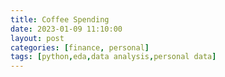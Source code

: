 ```yaml
---
title: Coffee Spending
date: 2023-01-09 11:10:00
layout: post
categories: [finance, personal]
tags: [python,eda,data analysis,personal data]
---
```

<!-- # Intro
In this project I take a look at my spending on coffee. It stems from my habit of drinking it in coffee shops, which I did quite frequently in the last couple of years. This is an opportunity to explore it.


## Data
The data is taken from a statement of account and it is quite messy, so it involves a lot of data cleaning and tidying. Here's a snippet from the original Excel table with the transaction history:<br>
![Data Set Exerpt](\assets\leb\coffee1.png)<br>
Here, Excel has problems with reading Cyrillic text. But the organization names of all coffee shops are in English.


## Goals and Methods



With the help of visualization and, if needed, statistical tests I'd like to solve the following problems:
1. Summarize the coffee consumption by month.
2. Did coffee consumption increase or decreased over time?
3. Did I visit the coffee shops more often in winter?
4. What was the average check for coffee and how many visits I made – by month?
5. Break down the coffee consumption by days of the week and find whether I spent the most and visit more often on weekends.
6. What is the percentage of coffee in total expenses?


## Expectations


I expect most of the answers to be found without testing a hypothesis (probably question No. 4 would require the Wilcoxon rank sum test). <br>
I see the main challenge in the cleaning process. 


# Explore Data


Import libraries and load the data sets

```python
import pandas as pd
import numpy as np
import re
import matplotlib.pyplot as plt
import seaborn as sns
import scipy.stats as stats
```

```python
acc = pd.read_csv('account_statement.csv', delimiter=';', header=None, encoding='latin-1')
```

```python
acc.head()
```


|   	|                0 	|                                                 1 	|               2 	|                       3 	|            4 	|                    5 	|
|--:	|-----------------:	|--------------------------------------------------:	|----------------:	|------------------------:	|-------------:	|---------------------:	|
| 0 	|  Äàòà òðàíçàêöèè 	|                                          Îïèñàíèå 	| Âàëþòà îïåðàöèè 	| Ñóììà â âàëþòå îïåðàöèè 	| Âàëþòà ñ÷åòà 	| Ñóììà â âàëþòå ñ÷åòà 	|
| 1 	| 01.08.2022 00:00 	| ðóáëåâûé ïåðåâîä,Ïåðåâîä ñîáñòâåííûõ ñðåäñòâ,í... 	|             RUB 	|                1 000.00 	|          RUB 	|             1 000.00 	|
| 2 	| 31.07.2022 00:00 	| ðóáëåâûé ïåðåâîä,Ïåðåâîä ñîáñòâåííûõ ñðåäñòâ,í... 	|             RUB 	|                1 000.00 	|          RUB 	|             1 000.00 	|
| 3 	| 31.07.2022 00:00 	|                           BUSHE SAINT PETERSB RUS 	|             RUB 	|                  -76.00 	|          RUB 	|               -76.00 	|
| 4 	| 30.07.2022 00:00 	| Ïåðåâîä ñ íîìåðà 0079174800977. Îòïðàâèòåëü: Ä... 	|             RUB 	|                1 605.00 	|          RUB 	|             1 605.00 	|


```python
acc.shape
```
```markdown
(4332, 6)
```
```python
acc.dtypes
```
```markdown
0    object
1    object
2    object
3    object
4    object
5    object
dtype: object
```
This dataset contains 4332 rows and six columns, two of which are duplicates. The four remaining columns of the datetime contain:
- Date (without time) of the transaction;
- Names of the stores and shops where the transaction took place;
- Currency;
- Sum (float, but just as every other variable, is seen as an object).

Some values in the second column are just text gibberish, so it should probably be dropped as they don't mean anything.


# Process Data

### Dropping and renaming

```python
# Drop the first row, which doesn't make sense
acc = acc.drop(index=0)
```

```python
# Change the column names
cols = ['date', 'place', 'currency', 'spent', 'currency2', 'spent2']
acc.columns = cols
```

```python
# Drop duplicating columns
acc = acc.drop(columns=['currency2', 'spent2'])
```

### Delete rows with unreadable signs

```python
# Find rows in the place column which does not contain latin letters
latin_letters = acc.place.str.contains(r'([A-Za-z])')
# Drop them
acc = acc.loc[latin_letters].reset_index(drop=True)
```

# Analyze Data


### Creating DataFrames based on different coffee shops
It's time to analyze coffee consumption. First, create a DataFrame with all possible purchases at the coffeeshops (list of places is imported from another file).

```python
# First, fix the spent column in the acc DataFrame
acc['spent'] = acc['spent'].apply(lambda x: float(x.replace(' ', '')))
```

```python
# Function which adds all the rows with mathcing string patterns to a Coffee DataFrame
def extract_coffee_place(places):
    coffee = pd.DataFrame(columns=acc.columns)
    for place in places:
        this_spot = acc.loc[acc['place'].str.contains(place)]
        coffee = pd.concat([coffee, this_spot])
    return coffee
```

```python
# Import list of coffee shops
from coffee_spots import coffee_spots
spots = coffee_spots()

# Create a DataFrame with all purchases in coffee shops
coffee = extract_coffee_place(spots).drop(columns=['place', 'currency']).reset_index(drop=True)
del coffee_spots, spots, acc['place']
```

```python
coffee.head()
```


|   	|             date 	|  spent 	|
|--:	|-----------------:	|-------:	|
| 0 	| 25.07.2022 00:00 	| -510.0 	|
| 1 	| 01.06.2022 00:00 	| -990.0 	|
| 2 	| 18.02.2022 00:00 	| -520.0 	|
| 3 	| 18.02.2022 00:00 	| -900.0 	|
| 4 	| 16.02.2022 00:00 	| -300.0 	|



### Change Data Types

```python
# Fix data types
coffee['date'] = pd.to_datetime(coffee['date'], dayfirst=True)

# Change negative values to positive for convinience 
#       Note: I didn't do this with the acc table, because it contains not only expanses, but also incomes
coffee['spent'] = (coffee['spent'] * -1).astype('float')

# Check them
coffee.dtypes
```
```markdown
date     datetime64[ns]
spent           float64
dtype: object
```
```python
# Finally, sort
coffee = coffee.sort_values(by='date').reset_index(drop=True)
```

```python
# Describe th spent variable
coffee.spent.describe()
```
```markdown
count    190.000000
mean     483.305263
std      231.203183
min       90.000000
25%      300.000000
50%      460.000000
75%      690.000000
max      990.000000
Name: spent, dtype: float64
```
## Coffee consumption by month

```python
coffee['month_year'] = coffee['date'].dt.to_period('M')
coffee_by_month = coffee.groupby('month_year').spent.agg(['sum', 'mean']).reset_index()
coffee_by_month.head()
```

|   	| month_year 	|    sum 	|       mean 	|
|--:	|-----------:	|-------:	|-----------:	|
| 0 	|    2020-08 	| 1598.0 	| 799.000000 	|
| 1 	|    2020-09 	| 1490.0 	| 496.666667 	|
| 2 	|    2020-10 	|  490.0 	| 490.000000 	|
| 3 	|    2020-11 	| 3690.0 	| 615.000000 	|
| 4 	|    2020-12 	| 2530.0 	| 632.500000 	|

```python
# Total Coffee Spending by Month (bar plot)
plt.figure(figsize=(14, 7))
x = np.arange(0, coffee_by_month['sum'].max(), 500)

sns.barplot(data=coffee_by_month, y='month_year', x='sum', color='#f57e42')
plt.xticks(x)
plt.title('Total Coffee Spending by Month (Aug 2020 - Jul 2022)', fontsize=14)
plt.xlabel('Monthly Sum')
plt.ylabel('Month')
plt.show()
```

![Total Coffee Spending by Month](\assets\leb\coffee2.png)

It seems like the spending on coffee has steadily declined from the peak of May 2021, but skyrocketed again in the last two months. <br>

In order to see if the overall spending has decreased or increased add a line with a cumulative average by month (not by check), as if with window functions in SQL.

```python
sum_list = []
running_monthly_avg = []
for ind, row in coffee_by_month.iterrows():
    sum_list.append(row['sum'])
    running_monthly_avg.append(np.mean(sum_list))
```

```python
# Total Coffee Spending by Month (Area Chart) + Running Cumulative Monthly Sum
plt.figure(figsize=(14, 7))

ax = plt.subplot()

x = range(len(coffee_by_month['month_year']))
x_label = list(coffee_by_month['month_year'])
y = np.arange(0, coffee_by_month['sum'].max(), 500)

plt.fill_between(x, 0, coffee_by_month['sum'], color="#6be3bb", alpha=0.4)
plt.plot(running_monthly_avg, color='#d7816a')

plt.xticks(rotation=30)
ax.set_xticks(x)
ax.set_xticklabels(x_label)
ax.set_yticks(y)
ax.grid(visible=True, alpha=0.2, axis='y')

plt.title("Total Coffee Spending by Month (Area Chart) + Cumulative Monthly Sum Average", fontsize=14)
plt.xlabel("Month", fontsize=14)
plt.ylabel("Sum (RUB)", fontsize=14)
plt.show()
```
![Total Coffee Spending by Month (Area Chart) + Cumulative Monthly Sum Average](\assets\leb\coffee3.png)

The spending has, in fact, dropped since May 2021. <br>

Now, take a look at the average check each month and the number of visits.

```python
# First, calculate the number of visits each month
visits = list(coffee.groupby('month_year').spent.count())
```

```python
# Average Coffee Spending by Month
plt.figure(figsize=(10, 7))
ax = plt.subplot(2, 1, 1)

plt.plot(coffee_by_month['mean'], color="#ba7e54", linewidth=2.5)

plt.xticks(rotation=40)
ax.set_xticks(x)
ax.set_xticklabels(x_label)
ax.grid(visible=True, alpha=0.2, axis='x')

plt.title('Average Coffee Check by Month (Aug 2020 - Jul 2022)', fontsize=14)
plt.ylabel('Monthly Mean')

plt.show()


plt.figure(figsize=(10, 7))
ax = plt.subplot(2, 1, 2)

plt.plot(visits)

plt.xticks(rotation=40)
ax.set_xticks(x)
ax.set_xticklabels(x_label)
ax.set_yticks(range(np.min(visits), np.max(visits), 2))
ax.grid(visible=True, alpha=0.2, axis='x')

plt.title('Number of Visits by Month', fontsize=14)
plt.ylabel('Visits')

plt.show()
```
![Average Coffee Check by Month](\assets\leb\coffee4.png)
![Number of Visits by Month](\assets\leb\coffee5.png)

## By days of week
The next question is on which day of the week, I tended to drink more coffee.

```python
# Take a look at the group statistics (sum, count and average) by day of week
coffee['day_of_week'] = coffee['date'].dt.day_name()
coffee_week = coffee.groupby('day_of_week')['spent'].agg(['sum', 'count', 'mean']).reset_index()
coffee_week['day_of_week'] = pd.Categorical(coffee_week['day_of_week'], ['Monday', 'Tuesday', 'Wednesday', 'Thursday', 'Friday', 'Saturday', 'Sunday'], ordered=True)
coffee_week = coffee_week.sort_values(by='day_of_week').reset_index(drop=True)
coffee_week
```

|   	| day_of_week 	|     sum 	| count 	|       mean 	|
|--:	|------------:	|--------:	|------:	|-----------:	|
| 0 	|      Monday 	|  9678.0 	|    18 	| 537.666667 	|
| 1 	|     Tuesday 	| 11680.0 	|    23 	| 507.826087 	|
| 2 	|   Wednesday 	| 13565.0 	|    24 	| 565.208333 	|
| 3 	|    Thursday 	|  8555.0 	|    20 	| 427.750000 	|
| 4 	|      Friday 	| 14120.0 	|    30 	| 470.666667 	|
| 5 	|    Saturday 	| 17950.0 	|    40 	| 448.750000 	|
| 6 	|      Sunday 	| 16280.0 	|    35 	| 465.142857 	|


```python
# Here we can see the quintile statistics. By now, it doesn't really answer the question of when I drank coffee the most often
plt.figure(figsize=(14, 7))
sns.boxplot(data=coffee, x='day_of_week', y='spent', showfliers=True, order=coffee_week['day_of_week'])
plt.show()
```
![Coffee Spending by Day of Week](\assets\leb\coffee6.png)
```python
plt.subplot(1, 2, 1)
sns.barplot(data=coffee_week, x='day_of_week', y='sum', color='#be9b7b')
plt.title('Spending on Coffee by Day of Week – Total Sum and Number of Times', loc='left', fontsize=16)
plt.xlabel('')

plt.subplot(1, 2, 2)
sns.barplot(data=coffee_week, x='day_of_week', y='count', color='#be9b7b')
plt.xlabel('')

plt.subplots_adjust(bottom=-0.4, left=-1)

plt.show()
```

![Spending on Coffee by Day of Week – Total Sum and Number of Times](\assets\leb\coffee7.png)


Summing up, I was more likely to visit a coffee shop on weekends and Fridays (in terms of both sum and number of visits).<br> However, I spent less money per check these days. On the contrary, Monday to Wednesday were the days I spent the most on average.


## As a percentage of the whole
What is the percentage of coffee spending from the overall spending.

```python
total_spent_sum = acc.loc[acc.spent < 0].spent.sum() * -1
coffee_spent_sum = coffee.spent.sum()
print(f'Coffee made up {round(coffee_spent_sum / total_spent_sum, 3) * 100}% of all spendings.')
```
```markdown
Coffee made up 3.1% of all spendings.
```


# Conclusion


## Data processing
- Unreadable rows were dropped with regex.

- The rows with coffee spending were extracted from the statement of account dataset with a custom function that iterates through a list of coffee shop names and concatenates rows with them to a new DataFrames.

- A dataset `Coffee` was created with a custom function which loops over a list of coffee shops and filters the original DataFrame leaving only rows containing elements of the list.

## Key findings
1. The middle of 2021 (April-July) was the time with the most coffee consumption.

2. The expenses have been increasing before this time and then suddenly decreased. I used a cumulative monthly sum average to check if that was true.

3. This peak is explained by more frequent visits in April - July 2021, while the average check was one of the lowest during this time.

4. It rejects the initial assumption that the winter months would be the most likely to visit a place like a coffee shop.

5. Again, I drank coffee more often from Friday to Sunday but spent less on average. But because of more visits, the grouped sum is higher these days than on Monday to Thursday.

6. Overall, coffee made up 3.1% of all my spending from August 2020 to August 2022. -->